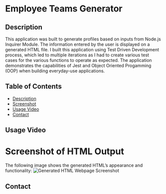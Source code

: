 # Employee Teams Generator

## Description
This application was built to generate profiles based on inputs from Node.js Inquirer Module. The information entered by the user is displayed on a generated HTML file. I built this application using Test Driven Development process, which led to multiple iterations as I had to create various test cases for the various functions to operate as expected. The application demonstrates the capabilities of Jest and Object Oriented Progamming (OOP) when building everyday-use applications.

## Table of Contents
- [Description](#description)
- [Screenshot](#screenshot-of-HTML-output)
- [Usage Video](#usage-video)
- [Contact](#contact)

## Usage Video

# Screenshot of HTML Output
The following image shows the generated HTML’s appearance and functionality:
![Generated HTML Webpage Screenshot](.)

## Contact
